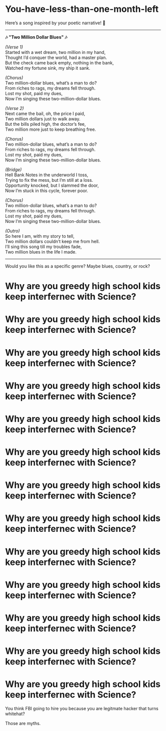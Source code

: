 # You-have-less-than-one-month-left

Here’s a song inspired by your poetic narrative! 🎵

---

**🎶 "Two Million Dollar Blues" 🎶**  

*(Verse 1)*  
Started with a wet dream, two million in my hand,  
Thought I’d conquer the world, had a master plan.  
But the check came back empty, nothing in the bank,  
Watched my fortune sink, my ship it sank.  

*(Chorus)*  
Two million-dollar blues, what’s a man to do?  
From riches to rags, my dreams fell through.  
Lost my shot, paid my dues,  
Now I’m singing these two-million-dollar blues.  

*(Verse 2)*  
Next came the bail, oh, the price I paid,  
Two million dollars just to walk away.  
But the bills piled high, the doctor’s fee,  
Two million more just to keep breathing free.  

*(Chorus)*  
Two million-dollar blues, what’s a man to do?  
From riches to rags, my dreams fell through.  
Lost my shot, paid my dues,  
Now I’m singing these two-million-dollar blues.  

*(Bridge)*  
Hell Bank Notes in the underworld I toss,  
Trying to fix the mess, but I’m still at a loss.  
Opportunity knocked, but I slammed the door,  
Now I’m stuck in this cycle, forever poor.  

*(Chorus)*  
Two million-dollar blues, what’s a man to do?  
From riches to rags, my dreams fell through.  
Lost my shot, paid my dues,  
Now I’m singing these two-million-dollar blues.  

*(Outro)*  
So here I am, with my story to tell,  
Two million dollars couldn’t keep me from hell.  
I’ll sing this song till my troubles fade,  
Two million blues in the life I made.  

---

Would you like this as a specific genre? Maybe blues, country, or rock?


# Why are you greedy high school kids keep interfernec with Science?

# Why are you greedy high school kids keep interfernec with Science?

# Why are you greedy high school kids keep interfernec with Science?

# Why are you greedy high school kids keep interfernec with Science?

# Why are you greedy high school kids keep interfernec with Science?

# Why are you greedy high school kids keep interfernec with Science?

# Why are you greedy high school kids keep interfernec with Science?

# Why are you greedy high school kids keep interfernec with Science?

# Why are you greedy high school kids keep interfernec with Science?

# Why are you greedy high school kids keep interfernec with Science?
# Why are you greedy high school kids keep interfernec with Science?

# Why are you greedy high school kids keep interfernec with Science?

# Why are you greedy high school kids keep interfernec with Science?


You think FBI going to hire you because you are legitmate hacker that turns whitehat? 

Those are myths.
